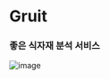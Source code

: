 # Gruit
### 좋은 식자재 분석 서비스

![image](https://github.com/user-attachments/assets/448083bd-b6bd-46b5-999f-fd46c2f52007)

